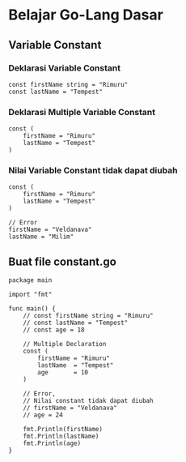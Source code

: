 # Belajar Go-Lang Dasar

## Variable Constant

### Deklarasi Variable Constant
```
const firstName string = "Rimuru"
const lastName = "Tempest"
```

### Deklarasi Multiple Variable Constant
```
const (
	firstName = "Rimuru"
	lastName = "Tempest"
)
```

### Nilai Variable Constant tidak dapat diubah
```
const (
	firstName = "Rimuru"
	lastName = "Tempest"
)

// Error
firstName = "Veldanava"
lastName = "Milim"
```

## Buat file constant.go
```
package main

import "fmt"

func main() {
	// const firstName string = "Rimuru"
	// const lastName = "Tempest"
	// const age = 18

	// Multiple Declaration
	const (
		firstName = "Rimuru"
		lastName  = "Tempest"
		age       = 10
	)

	// Error,
	// Nilai constant tidak dapat diubah
	// firstName = "Veldanava"
	// age = 24

	fmt.Println(firstName)
	fmt.Println(lastName)
	fmt.Println(age)
}
```